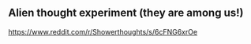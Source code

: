 ## Alien thought experiment (they are among us!)
https://www.reddit.com/r/Showerthoughts/s/6cFNG6xrOe
